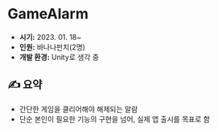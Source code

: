 # GameAlarm
- **시기:** 2023. 01. 18~
- **인원:** 바나나펀치(2명)
- **개발 환경:** Unity로 생각 중

## ✍️ 요약
- 간단한 게임을 클리어해야 해제되는 알람
- 단순 본인이 필요한 기능의 구현을 넘어, 실제 앱 출시를 목표로 함
